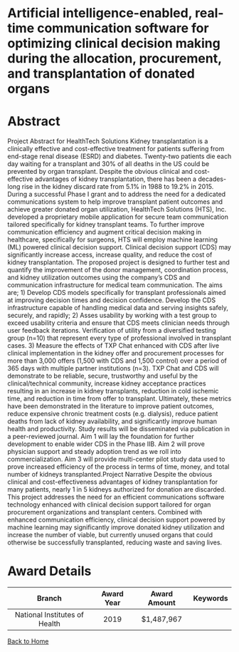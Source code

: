 
Artificial intelligence-enabled, real-time communication software for optimizing clinical decision making during the allocation, procurement, and transplantation of donated organs
===================================================================================================================================================================================

# Abstract


Project Abstract for HealthTech Solutions
Kidney transplantation is a clinically effective and cost-effective treatment for patients suffering from end-stage
renal disease (ESRD) and diabetes. Twenty-two patients die each day waiting for a transplant and 30% of all
deaths in the US could be prevented by organ transplant. Despite the obvious clinical and cost-effective
advantages of kidney transplantation, there has been a decades-long rise in the kidney discard rate from 5.1% in
1988 to 19.2% in 2015. During a successful Phase I grant and to address the need for a dedicated communications
system to help improve transplant patient outcomes and achieve greater donated organ utilization, HealthTech
Solutions (HTS), Inc. developed a proprietary mobile application for secure team communication tailored
specifically for kidney transplant teams. To further improve communication efficiency and augment critical
decision making in healthcare, specifically for surgeons, HTS will employ machine learning (ML) powered
clinical decision support. Clinical decision support (CDS) may significantly increase access, increase quality, and
reduce the cost of kidney transplantation. The proposed project is designed to further test and quantify the
improvement of the donor management, coordination process, and kidney utilization outcomes using the
company’s CDS and communication infrastructure for medical team communication. The aims are; 1) Develop
CDS models specifically for transplant professionals aimed at improving decision times and decision confidence.
Develop the CDS infrastructure capable of handling medical data and serving insights safely, securely, and
rapidly; 2) Asses usability by working with a test group to exceed usability criteria and ensure that CDS meets
clinician needs through user feedback iterations. Verification of utility from a diversified testing group (n=10)
that represent every type of professional involved in transplant cases. 3) Measure the effects of TXP Chat
enhanced with CDS after live clinical implementation in the kidney offer and procurement processes for more
than 3,000 offers (1,500 with CDS and 1,500 control) over a period of 365 days with multiple partner institutions
(n=3). TXP Chat and CDS will demonstrate to be reliable, secure, trustworthy and useful by the clinical/technical
community, increase kidney acceptance practices resulting in an increase in kidney transplants, reduction in cold
ischemic time, and reduction in time from offer to transplant. Ultimately, these metrics have been demonstrated
in the literature to improve patient outcomes, reduce expensive chronic treatment costs (e.g. dialysis), reduce
patient deaths from lack of kidney availability, and significantly improve human health and productivity. Study
results will be disseminated via publication in a peer-reviewed journal. Aim 1 will lay the foundation for further
development to enable wider CDS in the Phase IIB. Aim 2 will prove physician support and steady adoption trend
as we roll into commercialization. Aim 3 will provide multi-center pilot study data used to prove increased
efficiency of the process in terms of time, money, and total number of kidneys transplanted.Project Narrative
Despite the obvious clinical and cost-effectiveness advantages of kidney transplantation for many patients,
nearly 1 in 5 kidneys authorized for donation are discarded. This project addresses the need for an efficient
communications software technology enhanced with clinical decision support tailored for organ procurement
organizations and transplant centers. Combined with enhanced communication efficiency, clinical decision
support powered by machine learning may significantly improve donated kidney utilization and increase the
number of viable, but currently unused organs that could otherwise be successfully transplanted, reducing
waste and saving lives.  

# Award Details

|Branch|Award Year|Award Amount|Keywords|
| :---: | :---: | :---: | :---: |
|National Institutes of Health|2019|$1,487,967||
  
  


[Back to Home](https://github.com/chrischow/dod_sbir_awards#2556)